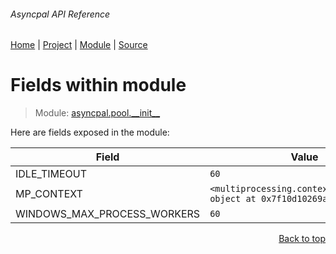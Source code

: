 ###### Asyncpal API Reference
[Home](/docs/api/README.md) | [Project](/README.md) | [Module](/docs/api/modules/asyncpal/pool/__init__/README.md) | [Source](/asyncpal/pool/__init__.py)

# Fields within module
> Module: [asyncpal.pool.\_\_init\_\_](/docs/api/modules/asyncpal/pool/__init__/README.md)

Here are fields exposed in the module:

| Field | Value |
| --- | --- |
| IDLE\_TIMEOUT | `60` |
| MP\_CONTEXT | `<multiprocessing.context.SpawnContext object at 0x7f10d10269a0>` |
| WINDOWS\_MAX\_PROCESS\_WORKERS | `60` |

<p align="right"><a href="#asyncpal-api-reference">Back to top</a></p>
